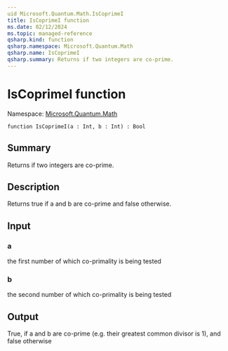 ```yaml
---
uid Microsoft.Quantum.Math.IsCoprimeI
title: IsCoprimeI function
ms.date: 02/12/2024
ms.topic: managed-reference
qsharp.kind: function
qsharp.namespace: Microsoft.Quantum.Math
qsharp.name: IsCoprimeI
qsharp.summary: Returns if two integers are co-prime.
---
```


# IsCoprimeI function

Namespace: [Microsoft.Quantum.Math](xref:Microsoft.Quantum.Math)

```qsharp
function IsCoprimeI(a : Int, b : Int) : Bool
```

## Summary
Returns if two integers are co-prime.

## Description
Returns true if a and b are co-prime and false otherwise.

## Input
### a
the first number of which co-primality is being tested
### b
the second number of which co-primality is being tested

## Output
True, if a and b are co-prime (e.g. their greatest common divisor is 1),
and false otherwise
